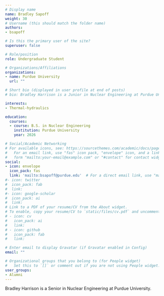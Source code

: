 ```yaml
---
# Display name
name: Bradley Sapoff
weight: 30
# Username (this should match the folder name)
authors:
- bsapoff

# Is this the primary user of the site?
superuser: false

# Role/position
role: Undergraduate Student

# Organizations/Affiliations
organizations:
- name: Purdue University
  url: ""

# Short bio (displayed in user profile at end of posts)
# bio: Bradley Harrison is a Junior in Nuclear Engineering at Purdue University.

interests:
- Thermal-hydraulics

education:
  courses:
  - course: B.S. in Nuclear Engineering
    institution: Purdue University
    year: 2026

# Social/Academic Networking
# For available icons, see: https://sourcethemes.com/academic/docs/page-builder/#icons
#   For an email link, use "fas" icon pack, "envelope" icon, and a link in the
#   form "mailto:your-email@example.com" or "#contact" for contact widget.
social:
- icon: envelope
  icon_pack: fas
  link: 'mailto:bsapoff@purdue.edu'  # For a direct email link, use "mailto:test@example.org".
#- icon: twitter
#  icon_pack: fab
#  link:
#- icon: google-scholar
#  icon_pack: ai
#  link:
# Link to a PDF of your resume/CV from the About widget.
# To enable, copy your resume/CV to `static/files/cv.pdf` and uncomment the lines below.
# - icon: cv
#   icon_pack: ai
#   link:
# - icon: github
#   icon_pack: fab
#   link:

# Enter email to display Gravatar (if Gravatar enabled in Config)
email: ""

# Organizational groups that you belong to (for People widget)
#   Set this to `[]` or comment out if you are not using People widget.
user_groups:
- Alumni
---
```


Bradley Harrison is a Senior in Nuclear Engineering at Purdue University.
